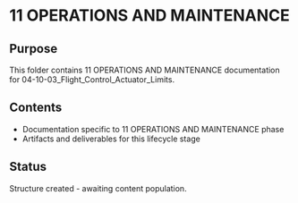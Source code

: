 # 11 OPERATIONS AND MAINTENANCE

## Purpose
This folder contains 11 OPERATIONS AND MAINTENANCE documentation for 04-10-03_Flight_Control_Actuator_Limits.

## Contents
- Documentation specific to 11 OPERATIONS AND MAINTENANCE phase
- Artifacts and deliverables for this lifecycle stage

## Status
Structure created - awaiting content population.
